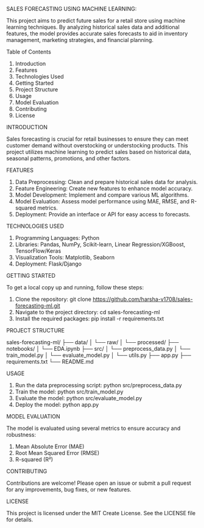SALES FORECASTING USING MACHINE LEARNING:

This project aims to predict future sales for a retail store using machine learning techniques. By analyzing historical sales data and additional features, the model provides accurate sales forecasts to aid in inventory management, marketing strategies, and financial planning.

Table of Contents
1. Introduction
2. Features
3. Technologies Used
4. Getting Started
5. Project Structure
6. Usage
7. Model Evaluation
8. Contributing
9. License

INTRODUCTION

Sales forecasting is crucial for retail businesses to ensure they can meet customer demand without overstocking or understocking products. This project utilizes machine learning to predict sales based on historical data, seasonal patterns, promotions, and other factors.

FEATURES
1. Data Preprocessing: Clean and prepare historical sales data for analysis.
2. Feature Engineering: Create new features to enhance model accuracy.
3. Model Development: Implement and compare various ML algorithms.
4. Model Evaluation: Assess model performance using MAE, RMSE, and R-squared metrics.
5. Deployment: Provide an interface or API for easy access to forecasts.

TECHNOLOGIES USED
1. Programming Languages: Python
2. Libraries: Pandas, NumPy, Scikit-learn, Linear Regression/XGBoost, TensorFlow/Keras
3. Visualization Tools: Matplotlib, Seaborn
4. Deployment: Flask/Django

GETTING STARTED

To get a local copy up and running, follow these steps:
1. Clone the repository:
   git clone https://github.com/harsha-v1708/sales-forecasting-ml.git
2. Navigate to the project directory:
   cd sales-forecasting-ml
3. Install the required packages:
   pip install -r requirements.txt

PROJECT STRUCTURE

sales-forecasting-ml/
├── data/
│   └── raw/
│   └── processed/
├── notebooks/
│   └── EDA.ipynb
├── src/
│   └── preprocess_data.py
│   └── train_model.py
│   └── evaluate_model.py
│   └── utils.py
├── app.py
├── requirements.txt
└── README.md

USAGE
1. Run the data preprocessing script:
   python src/preprocess_data.py
2. Train the model:
   python src/train_model.py
3. Evaluate the model:
   python src/evaluate_model.py
4. Deploy the model:
   python app.py

MODEL EVALUATION

The model is evaluated using several metrics to ensure accuracy and robustness:

1. Mean Absolute Error (MAE)
2. Root Mean Squared Error (RMSE)
3. R-squared (R²)

CONTRIBUTING 

Contributions are welcome! Please open an issue or submit a pull request for any improvements, bug fixes, or new features.

LICENSE

This project is licensed under the MIT Create License. See the LICENSE file for details.

